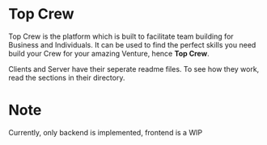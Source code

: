 # Top Crew

Top Crew is the platform which is built to facilitate team building for Business and Individuals. It can be used to find the perfect skills you need build your Crew for your amazing Venture, hence **Top Crew**.

Clients and Server have their seperate readme files. To see how they work, read the sections in their directory.

# Note
Currently, only backend is implemented, frontend is a WIP
